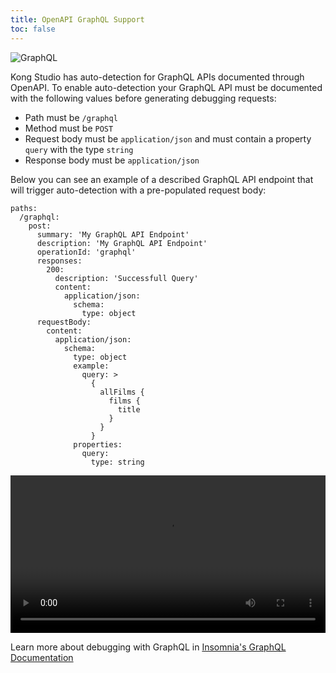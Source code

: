 ```yaml
---
title: OpenAPI GraphQL Support
toc: false
---
```


![GraphQL](https://doc-assets.konghq.com/studio/1.0/graphql.png)

Kong Studio has auto-detection for GraphQL APIs documented through OpenAPI. To enable auto-detection your GraphQL API must be documented with the following values before generating debugging requests:

* Path must be `/graphql`
* Method must be `POST`
* Request body must be `application/json` and must contain a property `query` with the type `string` 
* Response body must be `application/json`


Below you can see an example of a described GraphQL API endpoint that will trigger auto-detection with a pre-populated request body:

```
paths:
  /graphql:
    post:
      summary: 'My GraphQL API Endpoint'
      description: 'My GraphQL API Endpoint'
      operationId: 'graphql'
      responses:
        200:
          description: 'Successfull Query'
          content: 
            application/json:
              schema:
                type: object
      requestBody:
        content:
          application/json:
            schema:
              type: object
              example: 
                query: >
                  {
                    allFilms {
                      films {
                        title
                      }
                    }
                  }
              properties:
                query:
                  type: string
```

<video width="100%" autoplay loop controls>
 <source src="https://doc-assets.konghq.com/studio/1.0/graphql/graphql-support.mp4" type="video/mp4">
 Your browser does not support the video tag.
</video>

Learn more about debugging with GraphQL in [Insomnia's GraphQL Documentation](https://support.insomnia.rest/article/61-graphql)
